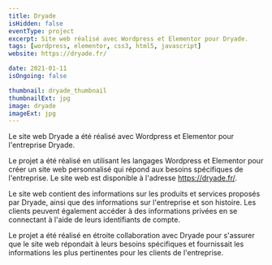 ```yaml
---
title: Dryade
isHidden: false
eventType: project
excerpt: Site web réalisé avec Wordpress et Elementor pour Dryade.
tags: [wordpress, elementor, css3, html5, javascript]
website: https://dryade.fr/

date: 2021-01-11
isOngoing: false

thumbnail: dryade_thumbnail
thumbnailExt: jpg
image: dryade
imageExt: jpg
---
```


Le site web Dryade a été réalisé avec Wordpress et Elementor pour l'entreprise Dryade.

Le projet a été réalisé en utilisant les langages Wordpress et Elementor pour créer un site web personnalisé qui répond aux besoins spécifiques de l'entreprise. Le site web est disponible à l'adresse https://dryade.fr/.

Le site web contient des informations sur les produits et services proposés par Dryade, ainsi que des informations sur l'entreprise et son histoire. Les clients peuvent également accéder à des informations privées en se connectant à l'aide de leurs identifiants de compte.

Le projet a été réalisé en étroite collaboration avec Dryade pour s'assurer que le site web répondait à leurs besoins spécifiques et fournissait les informations les plus pertinentes pour les clients de l'entreprise.

